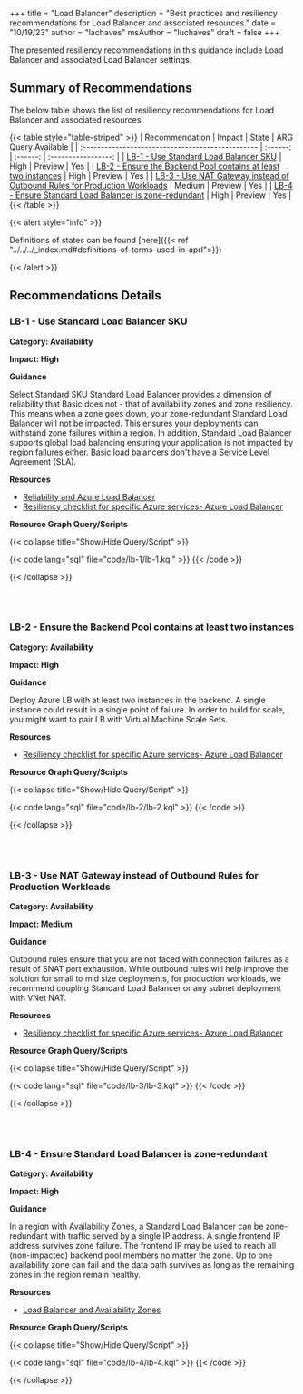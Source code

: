 +++
title = "Load Balancer"
description = "Best practices and resiliency recommendations for Load Balancer and associated resources."
date = "10/19/23"
author = "lachaves"
msAuthor = "luchaves"
draft = false
+++

The presented resiliency recommendations in this guidance include Load Balancer and associated Load Balancer settings.

## Summary of Recommendations

The below table shows the list of resiliency recommendations for Load Balancer and associated resources.

{{< table style="table-striped" >}}
| Recommendation                                    |  Impact  |  State   | ARG Query Available |
| :------------------------------------------------ | :------: | :------: | :-----------------: |
| [LB-1 - Use Standard Load Balancer SKU](#lb-1---use-standard-load-balancer-sku) | High | Preview  |  Yes         |
| [LB-2 - Ensure the Backend Pool contains at least two instances](#lb-2---ensure-the-backend-pool-contains-at-least-two-instances) | High | Preview |   Yes          |
| [LB-3 - Use NAT Gateway instead of Outbound Rules for Production Workloads](#lb-3---use-nat-gateway-instead-of-outbound-rules-for-production-workloads) | Medium | Preview |    Yes          |
| [LB-4 - Ensure Standard Load Balancer is zone-redundant](#lb-4---ensure-standard-load-balancer-is-zone-redundant) | High | Preview | Yes |
{{< /table >}}

{{< alert style="info" >}}

Definitions of states can be found [here]({{< ref "../../../_index.md#definitions-of-terms-used-in-aprl">}})

{{< /alert >}}

## Recommendations Details

### LB-1 - Use Standard Load Balancer SKU

**Category: Availability**

**Impact: High**

**Guidance**

Select Standard SKU Standard Load Balancer provides a dimension of reliability that Basic does not - that of availability zones and zone resiliency. This means when a zone goes down, your zone-redundant Standard Load Balancer will not be impacted. This ensures your deployments can withstand zone failures within a region. In addition, Standard Load Balancer supports global load balancing ensuring your application is not impacted by region failures either. Basic load balancers don't have a Service Level Agreement (SLA).

**Resources**

- [Reliability and Azure Load Balancer](https://learn.microsoft.com/azure/architecture/framework/services/networking/azure-load-balancer/reliability)
- [Resiliency checklist for specific Azure services- Azure Load Balancer](https://learn.microsoft.com/azure/architecture/checklist/resiliency-per-service#azure-load-balancer)

**Resource Graph Query/Scripts**

{{< collapse title="Show/Hide Query/Script" >}}

{{< code lang="sql" file="code/lb-1/lb-1.kql" >}} {{< /code >}}

{{< /collapse >}}

<br><br>

### LB-2 - Ensure the Backend Pool contains at least two instances

**Category: Availability**

**Impact: High**

**Guidance**

 Deploy Azure LB with at least two instances in the backend. A single instance could result in a single point of failure. In order to build for scale, you might want to pair LB with Virtual Machine Scale Sets.

**Resources**

- [Resiliency checklist for specific Azure services- Azure Load Balancer](https://learn.microsoft.com/azure/architecture/checklist/resiliency-per-service#azure-load-balancer)

**Resource Graph Query/Scripts**

{{< collapse title="Show/Hide Query/Script" >}}

{{< code lang="sql" file="code/lb-2/lb-2.kql" >}} {{< /code >}}

{{< /collapse >}}

<br><br>

### LB-3 - Use NAT Gateway instead of Outbound Rules for Production Workloads

**Category: Availability**

**Impact: Medium**

**Guidance**

Outbound rules ensure that you are not faced with connection failures as a result of SNAT port exhaustion. While outbound rules will help improve the solution for small to mid size deployments, for production workloads, we recommend coupling Standard Load Balancer or any subnet deployment with VNet NAT.

**Resources**

- [Resiliency checklist for specific Azure services- Azure Load Balancer](https://learn.microsoft.com/azure/architecture/checklist/resiliency-per-service#azure-load-balancer)

**Resource Graph Query/Scripts**

{{< collapse title="Show/Hide Query/Script" >}}

{{< code lang="sql" file="code/lb-3/lb-3.kql" >}} {{< /code >}}

{{< /collapse >}}

<br><br>

### LB-4 - Ensure Standard Load Balancer is zone-redundant

**Category: Availability**

**Impact: High**

**Guidance**

 In a region with Availability Zones, a Standard Load Balancer can be zone-redundant with traffic served by a single IP address. A single frontend IP address survives zone failure. The frontend IP may be used to reach all (non-impacted) backend pool members no matter the zone. Up to one availability zone can fail and the data path survives as long as the remaining zones in the region remain healthy.

**Resources**

- [Load Balancer and Availability Zones](https://learn.microsoft.com/en-us/azure/load-balancer/load-balancer-standard-availability-zones#zone-redundant)

**Resource Graph Query/Scripts**

{{< collapse title="Show/Hide Query/Script" >}}

{{< code lang="sql" file="code/lb-4/lb-4.kql" >}} {{< /code >}}

{{< /collapse >}}

<br><br>
